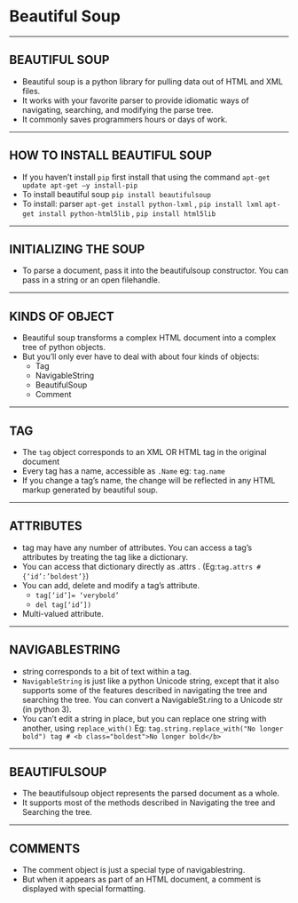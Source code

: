 # Beautiful Soup

---

## BEAUTIFUL SOUP 
 * Beautiful soup is a python library for pulling data out of HTML and XML files. 
 * It works with your favorite parser to provide idiomatic ways of navigating, searching, and modifying the parse tree. 
 * It commonly saves programmers hours or days of work.

---

##  HOW TO INSTALL BEAUTIFUL SOUP 
 * If you haven’t install `pip` first install that using the command `apt-get update apt-get –y install-pip` 
 * To install beautiful soup `pip install beautifulsoup`
 * To install: parser `apt-get install python-lxml` , `pip install lxml` `apt-get install python-html5lib` , `pip install html5lib`

---

## INITIALIZING THE SOUP 
 * To parse a document, pass it into the beautifulsoup constructor. You can pass in a string or an open filehandle.

---

## KINDS OF OBJECT 
 * Beautiful soup transforms a complex HTML document into a complex tree of python objects. 
 * But you’ll only ever have to deal with about four kinds of objects: 
   - Tag 
   - NavigableString 
   - BeautifulSoup 
   - Comment

---

## TAG 
 *  The `tag` object corresponds to an XML OR HTML tag in the original document 
 * Every tag has a name, accessible as `.Name` eg: `tag.name`  
 * If you change a tag’s name, the change will be reflected in any HTML markup generated by beautiful soup.

---

## ATTRIBUTES 
 *  tag may have any number of attributes. You can access a tag’s attributes by treating the tag like a dictionary. 
 * You can access that dictionary directly as .attrs . (Eg:`tag.attrs #{‘id’:’boldest’}`) 
 * You can add, delete and modify a tag’s attribute.
   - `tag[‘id’]= ‘verybold’`
   - `del tag[‘id’])` 
 * Multi-valued attribute.

---

## NAVIGABLESTRING 
 *  string corresponds to a bit of text within a tag. 
 *  `NavigableString` is just like a python Unicode string, except that it also supports some of the features described in navigating the tree and searching the tree. You can convert a NavigableSt.ring to a Unicode str (in python 3). 
 * You can’t edit a string in place, but you can replace one string with another, using `replace_with()` Eg: `tag.string.replace_with("No longer bold") tag # <b class="boldest">No longer bold</b>`

---

## BEAUTIFULSOUP 
 * The beautifulsoup object represents the parsed document as a whole. 
 * It supports most of the methods described in Navigating the tree and Searching the tree.

---

## COMMENTS 
 * The comment object is just a special type of navigablestring. 
 * But when it appears as part of an HTML document, a comment is displayed with special formatting.
